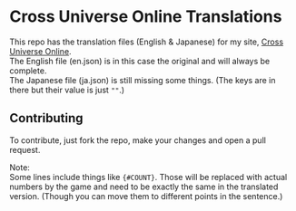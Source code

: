 # Cross Universe Online Translations

This repo has the translation files (English & Japanese) for my site, [Cross Universe Online](https://crossuniverse.psychpsyo.com/).  
The English file (en.json) is in this case the original and will always be complete.  
The Japanese file (ja.json) is still missing some things. (The keys are in there but their value is just `""`.)

## Contributing

To contribute, just fork the repo, make your changes and open a pull request.  
  
Note:  
Some lines include things like `{#COUNT}`. Those will be replaced with actual numbers by the game and need to be exactly the same in the translated version. (Though you can move them to different points in the sentence.)
